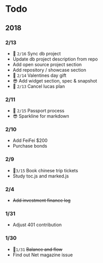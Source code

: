 # Todo

## 2018

### 2/13

- :date: `2/16` Sync db project 
- Update db project description from repo
- Add open source project section
- Add repository / showcase section
- :date: `2/14` Valentines day gift
- :sunglasses: Add widget section, spec & snapshot
- :date: `2/13` Cancel lucas plan

### 2/11

- :date: `2/15` Passport process 
- :sunglasses: Sparkline for markdown

### 2/10

- Add FeiFei $200
- Purchase bonds 

### 2/9 

- :date:`3/15` Book chinese trip tickets 
- Study toc.js and marked.js

### 2/4

- ~~Add investment finance log~~

### 1/31

- Adjust 401 contribution 

### 1/30

- :date:`1/31` ~~Balance and flow~~
- Find out Net magazine issue
